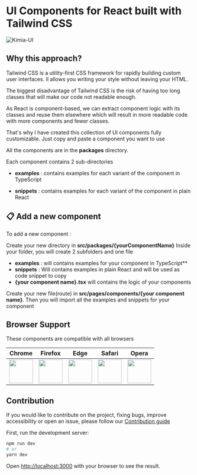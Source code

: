 # UI Components for React built with Tailwind CSS
![Kimia-UI](https://res.cloudinary.com/beloved/image/upload/v1618040187/Assets/kimia_lpqdlr.png)

## Why this approach?

Tailwind CSS is a utility-first CSS framework for rapidly building custom user interfaces. Il allows you writing your style without leaving your HTML.

The biggest disadvantage of Tailwind CSS is the risk of having too long classes that will make our code not readable enough.

As React is component-based, we can extract component logic with its classes and reuse them elsewhere which will result in more readable code with more components and fewer classes.

That's why I have created this collection of UI components fully customizable. Just copy and paste a component you want to use

All the components are in the **packages** directory.

Each component contains 2 sub-directories
* **examples** : contains examples for each variant of the component in TypeScript
  

* **snippets** : contains examples for each variant  of the component in plain React


## 📋 Add a new component
To add a new component :

Create your new directory in **src/packages/{yourComponentName}** Inside your folder, you will create 2 subfolders and one file
  
- **examples** : will contains examples for your component in TypeScript**  
- **snippets** : Will contains examples in plain React and will be used as code snippet to copy
- **{your component name}.tsx** will contains the logic of your components
    

Create your new file(route) in **src/pages/components/{your component name}**. Then you will import all the examples and snippets for your component


## Browser Support

These components are compatible with all browsers

| Chrome | Firefox | Edge | Safari | Opera |
|:---:|:---:|:---:|:---:|:---:|
| <img src="https://github.com/creativetimofficial/public-assets/blob/master/logos/chrome-logo.png?raw=true" width="64" height="64"> | <img src="https://raw.githubusercontent.com/creativetimofficial/public-assets/master/logos/firefox-logo.png" width="64" height="64"> | <img src="https://raw.githubusercontent.com/creativetimofficial/public-assets/master/logos/edge-logo.png" width="64" height="64"> | <img src="https://raw.githubusercontent.com/creativetimofficial/public-assets/master/logos/safari-logo.png" width="64" height="64"> | <img src="https://raw.githubusercontent.com/creativetimofficial/public-assets/master/logos/opera-logo.png" width="64" height="64"> |

## Contribution
If you would like to contribute on the project, fixing bugs, improve accessibility or open an issue, please follow our [Contribution guide](https://github.com/enochndika/kimia-UI/blob/main/contributing.md)

First, run the development server:

```bash
npm run dev
# or
yarn dev
```

Open [http://localhost:3000](http://localhost:3000) with your browser to see the result.

